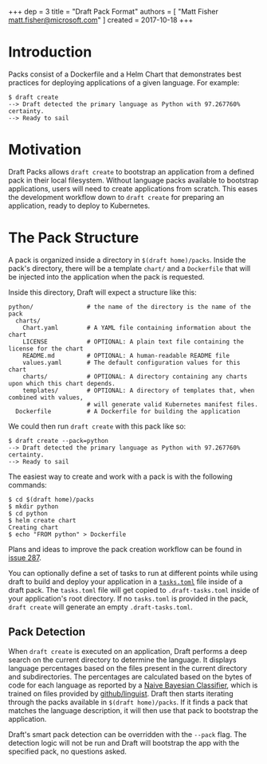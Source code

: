 +++
dep = 3
title = "Draft Pack Format"
authors = [ "Matt Fisher <matt.fisher@microsoft.com>" ]
created = 2017-10-18
+++

# Introduction

Packs consist of a Dockerfile and a Helm Chart that demonstrates best practices for deploying applications of a given language. For example:

```shell
$ draft create
--> Draft detected the primary language as Python with 97.267760% certainty.
--> Ready to sail
```

# Motivation

Draft Packs allows `draft create` to bootstrap an application from a defined pack in their local filesystem. Without language packs available to bootstrap applications, users will need to create applications from scratch. This eases the development workflow down to `draft create` for preparing an application, ready to deploy to Kubernetes.

# The Pack Structure

A pack is organized inside a directory in `$(draft home)/packs`. Inside the pack's
directory, there will be a template `chart/` and a `Dockerfile` that will be injected into the
application when the pack is requested.

Inside this directory, Draft will expect a structure like this:

```shell
python/               # the name of the directory is the name of the pack
  charts/
    Chart.yaml        # A YAML file containing information about the chart
    LICENSE           # OPTIONAL: A plain text file containing the license for the chart
    README.md         # OPTIONAL: A human-readable README file
    values.yaml       # The default configuration values for this chart
    charts/           # OPTIONAL: A directory containing any charts upon which this chart depends.
    templates/        # OPTIONAL: A directory of templates that, when combined with values,
                      # will generate valid Kubernetes manifest files.
  Dockerfile          # A Dockerfile for building the application
```

We could then run `draft create` with this pack like so:

```shell
$ draft create --pack=python
--> Draft detected the primary language as Python with 97.267760% certainty.
--> Ready to sail
```

The easiest way to create and work with a pack is with the following commands:

```shell
$ cd $(draft home)/packs
$ mkdir python
$ cd python
$ helm create chart
Creating chart
$ echo "FROM python" > Dockerfile
```

Plans and ideas to improve the pack creation workflow can be found in [issue 287][#287].

You can optionally define a set of tasks to run at different points while using draft to build and deploy your application in a [`tasks.toml`](dep-008.md) file inside of a draft pack. The `tasks.toml` file will get copied to `.draft-tasks.toml` inside of your application's root directory. If no `tasks.toml` is provided in the pack, `draft create` will generate an empty `.draft-tasks.toml`.

## Pack Detection

When `draft create` is executed on an application, Draft performs a deep search on the current directory to determine the language. It displays language percentages based on the files present in the current directory and subdirectories. The percentages are calculated based on the bytes of code for each language as reported by a [Naive Bayesian Classifier](https://en.wikipedia.org/wiki/Naive_Bayes_classifier), which is trained on files provided by [github/linguist](https://github.com/github/linguist). Draft then starts iterating through the packs available in `$(draft home)/packs`. If it finds a pack that matches the language description, it will then use that pack to bootstrap the application.

Draft's smart pack detection can be overridden with the `--pack` flag. The detection logic will not be run and Draft will bootstrap the app with the specified pack, no questions asked.

[#287]: https://github.com/sfunkhouser/draft/issues/287
